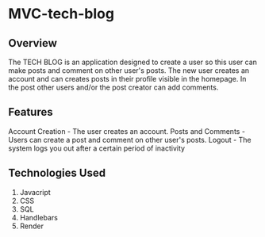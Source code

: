 # MVC-tech-blog
## Overview
The TECH BLOG is an application designed to create a user so this user can make posts and comment on other user's posts. The new user creates an account and can creates posts in their profile visible in the homepage. In the post other users and/or the post creator can add comments.

## Features
Account Creation - The user creates an account.
Posts and Comments - Users can create a post and comment on other user's posts.
Logout - The system logs you out after a certain period of inactivity

## Technologies Used
1. Javacript
2. CSS
3. SQL
4. Handlebars
5. Render

